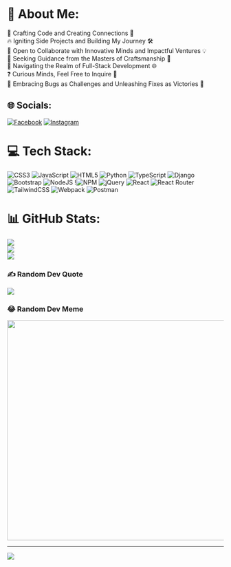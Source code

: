 # 💫 About Me:

🚀 Crafting Code and Creating Connections 🌌 <br>
🔥 Igniting Side Projects and Building My Journey 🛠️ <br>
👥 Open to Collaborate with Innovative Minds and Impactful Ventures 💡<br>
🙌 Seeking Guidance from the Masters of Craftsmanship 🧠 <br>
🎯 Navigating the Realm of Full-Stack Development 🌐 <br>
❓ Curious Minds, Feel Free to Inquire 💭 <br>
🐞 Embracing Bugs as Challenges and Unleashing Fixes as Victories 🦠

## 🌐 Socials:

[![Facebook](https://img.shields.io/badge/Facebook-%231877F2.svg?logo=Facebook&logoColor=white)](https://www.facebook.com/godwin.ehile.1) [![Instagram](https://img.shields.io/badge/Instagram-%23E4405F.svg?logo=Instagram&logoColor=white)](https://instagram.com/ego_the_dev?igshid=MzNlNGNkZWQ4Mg==)

# 💻 Tech Stack:

![CSS3](https://img.shields.io/badge/css3-%231572B6.svg?style=for-the-badge&logo=css3&logoColor=white) ![JavaScript](https://img.shields.io/badge/javascript-%23323330.svg?style=for-the-badge&logo=javascript&logoColor=%23F7DF1E) ![HTML5](https://img.shields.io/badge/html5-%23E34F26.svg?style=for-the-badge&logo=html5&logoColor=white) ![Python](https://img.shields.io/badge/python-3670A0?style=for-the-badge&logo=python&logoColor=ffdd54) ![TypeScript](https://img.shields.io/badge/typescript-%23007ACC.svg?style=for-the-badge&logo=typescript&logoColor=white) ![Django](https://img.shields.io/badge/django-%23092E20.svg?style=for-the-badge&logo=django&logoColor=white) ![Bootstrap](https://img.shields.io/badge/bootstrap-%23563D7C.svg?style=for-the-badge&logo=bootstrap&logoColor=white) ![NodeJS](https://img.shields.io/badge/node.js-6DA55F?style=for-the-badge&logo=node.js&logoColor=white) !![NPM](https://img.shields.io/badge/NPM-%23000000.svg?style=for-the-badge&logo=npm&logoColor=white) ![jQuery](https://img.shields.io/badge/jquery-%230769AD.svg?style=for-the-badge&logo=jquery&logoColor=white) ![React](https://img.shields.io/badge/react-%2320232a.svg?style=for-the-badge&logo=react&logoColor=%2361DAFB) ![React Router](https://img.shields.io/badge/React_Router-CA4245?style=for-the-badge&logo=react-router&logoColor=white) ![TailwindCSS](https://img.shields.io/badge/tailwindcss-%2338B2AC.svg?style=for-the-badge&logo=tailwind-css&logoColor=white) ![Webpack](https://img.shields.io/badge/webpack-%238DD6F9.svg?style=for-the-badge&logo=webpack&logoColor=black) ![Postman](https://img.shields.io/badge/Postman-FF6C37?style=for-the-badge&logo=postman&logoColor=white)

# 📊 GitHub Stats:

![](https://github-readme-stats.vercel.app/api?username=hridayarajbanshi&theme=nightowl&hide_border=true&include_all_commits=true&count_private=false)<br/>
![](https://github-readme-streak-stats.herokuapp.com/?user=hridayarajbanshi&theme=nightowl&hide_border=true)<br/>
![](https://github-readme-stats.vercel.app/api/top-langs/?username=hridayarajbanshi&theme=nightowl&hide_border=true&include_all_commits=true&count_private=false&layout=compact)

### ✍️ Random Dev Quote

![](https://quotes-github-readme.vercel.app/api?type=vetical&theme=tokyonight)

### 😂 Random Dev Meme

<img src="https://random-memer.herokuapp.com/" width="512px"/>

---

[![](https://visitcount.itsvg.in/api?id=hridayarajbanshi&icon=5&color=3)](https://visitcount.itsvg.in)

<!-- Proudly created with GPRM ( https://gprm.itsvg.in ) -->
